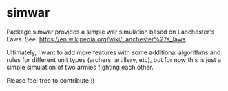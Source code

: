 # simwar

Package simwar provides a simple war simulation based on Lanchester's Laws. See: https://en.wikipedia.org/wiki/Lanchester%27s_laws

Ultimately, I want to add more features with some additional algorithms and rules for different unit types (archers, artillery, etc), but for now this is just a simple simulation of two armies fighting each other.

Please feel free to contribute :)
